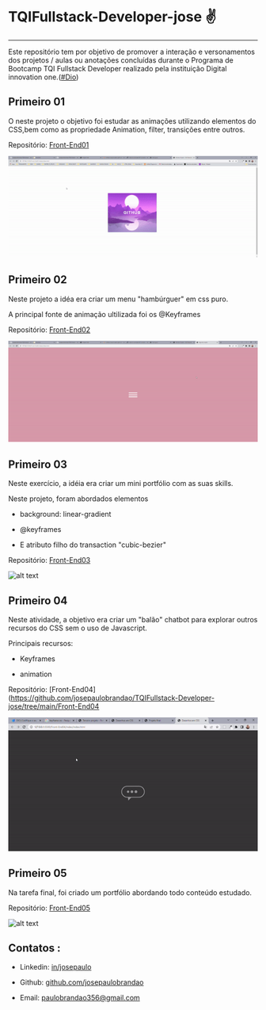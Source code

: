 # TQIFullstack-Developer-jose :v:



------



Este repositório tem por objetivo de promover a interação e versonamentos dos projetos / aulas ou anotações concluídas durante o Programa de Bootcamp TQI Fullstack Developer realizado pela instituição Digital innovation one.([#Dio](https://web.dio.me/))



















 ## Primeiro 01

 O neste projeto o objetivo foi estudar as animações utilizando elementos do CSS,bem como as propriedade Animation, filter, transições entre outros.



Repositório: [Front-End01](https://github.com/josepaulobrandao/TQIFullstack-Developer-jose/tree/main/Front-End01)



![alt text](/to_readme/Front-End01.gif "Logo Title Text 1")





 ## Primeiro 02



Neste projeto a idéa era criar um menu "hambúrguer" em css puro. 

A principal fonte de animação ultilizada foi os @Keyframes 





Repositório: [Front-End02](https://github.com/josepaulobrandao/TQIFullstack-Developer-jose/tree/main/Front-End02)



![alt text](/to_readme/Front-End02.gif "Logo Title Text 1")





## Primeiro 03



Neste exercício, a idéia era criar um mini portfólio com as suas skills. 

Neste projeto, foram abordados elementos 

- background: linear-gradient

- @keyframes

- E atributo filho do transaction "cubic-bezier"



Repositório: [Front-End03](https://github.com/josepaulobrandao/TQIFullstack-Developer-jose/tree/main/Front-End03)



![alt text](/to_readme/Front-End03.gif "Logo Title Text 3")



## Primeiro 04



Neste atividade, a objetivo era criar um "balão" chatbot para explorar outros recursos do CSS sem o uso de Javascript.

Principais recursos:

- Keyframes

- animation





Repositório: [Front-End04](https://github.com/josepaulobrandao/TQIFullstack-Developer-jose/tree/main/Front-End04



![alt text](/to_readme/Front-End04.gif "Logo Title Text 4")





## Primeiro 05



Na tarefa final, foi criado um portfólio abordando todo conteúdo estudado.





Repositório: [Front-End05](https://github.com/josepaulobrandao/TQIFullstack-Developer-jose/tree/main/Front-End05)



![alt text](/to_readme/Front-End05.gif "Logo Title Text 5")







## Contatos :



- Linkedin: [in/josepaulo](https://www.linkedin.com/in/josepaulojr/)

- Github: [github.com/josepaulobrandao](https://github.com/josepaulobrandao)

- Email: paulobrandao356@gmail.com

